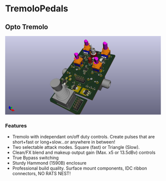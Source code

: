 # TremoloPedals

## Opto Tremolo

![](https://github.com/cracked-machine/TremoloPedals/blob/master/555PWMTremolo/docs/3D_TOP_WITHTHT.png)

### Features

- Tremolo with independant on/off duty controls. Create pulses that are short+fast or long+slow...or anywhere in between!
- Two selectable attack modes. Square (fast) or Triangle (Slow).
- Clean/FX blend and makeup output gain (Max. x5 or 13.5dBv) controls  
- True Bypass switching
- Sturdy Hammond (1590B) enclosure
- Professional build quality. Surface mount components, IDC ribbon connectors, NO RATS NEST!
